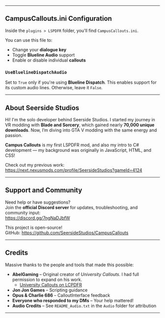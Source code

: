 
---

## CampusCallouts.ini Configuration

Inside the `plugins > LSPDFR` folder, you'll find `CampusCallouts.ini`.

You can use this file to:
- Change your **dialogue key**
- Toggle **Blueline Audio** support
- Enable or disable individual **callouts**

### `UseBluelineDispatchAudio`
Set to `True` only if you're using **Blueline Dispatch**. This enables support for its custom audio lines. Otherwise, leave it `False`.

---

## About Seerside Studios

Hi! I'm the solo developer behind Seerside Studios. I started my journey in VR modding with **Blade and Sorcery**, which gained nearly **70,000 unique downloads**. Now, I’m diving into GTA V modding with the same energy and passion.

**Campus Callouts** is my first LSPDFR mod, and also my intro to C# development — my background was originally in JavaScript, HTML, and CSS!

Check out my previous work:  
https://next.nexusmods.com/profile/SeersideStudios?gameId=4124

---

## Support and Community

Need help or have suggestions?  
Join the **official Discord server** for updates, troubleshooting, and community input:  
https://discord.gg/7ngNaDJbfW

This project is open-source!  
GitHub: https://github.com/SeersideStudios/CampusCallouts

---

## Credits

Massive thanks to the people and tools that made this possible:

- **AbelGaming** – Original creator of *University Callouts*. I had full permission to expand on his work.
  - [University Callouts on LCPDFR](https://www.lcpdfr.com/downloads/gta5mods/scripts/37722-university-callouts/)
- **Jon Jon Games** – Scripting guidance
- **Opus & Charlie 686** – CalloutInterface feedback
- **Everyone who responded to my DMs** – Your help mattered!
- **Audio Credits** – See `README_Audio.txt` in the `Audio` folder for attribution

---
